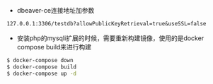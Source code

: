 - dbeaver-ce连接地址加参数

```tex
127.0.0.1:3306/testdb?allowPublicKeyRetrieval=true&useSSL=false
```

- 安装php的mysqli扩展的时候，需要重新构建镜像，使用的是docker compose build来进行构建

```bash
$ docker-compose down
$ docker-compose build
$ docker-compose up -d
```

